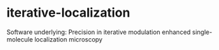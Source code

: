 # iterative-localization
Software underlying: Precision in iterative modulation enhanced single-molecule localization microscopy

